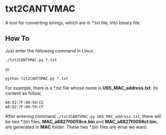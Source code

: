 # txt2CANTVMAC

A tool for converting strings, which are in *.txt file, into binary file.

## How To

Just enter the following command in Linux.

    ./txt2CANTVMAC.py *.txt

or

    python txt2CANTVMAC.py *.txt

For example, there is a \*.txt file whose name is **U65\_MAC\_address.txt**. Its content as follow,

	A8:82:7F:00:59:CE
	A8:82:7F:00:59:CF

After entering command `./txt2CANTVMAC.py U65_MAC_address.txt`, there will be two *.bin files, **MAC\_a8827f0059ce.bin** and **MAC\_a8827f0059cf.bin**, are generated in **MAC** folder. These two *.bin files are what we want.